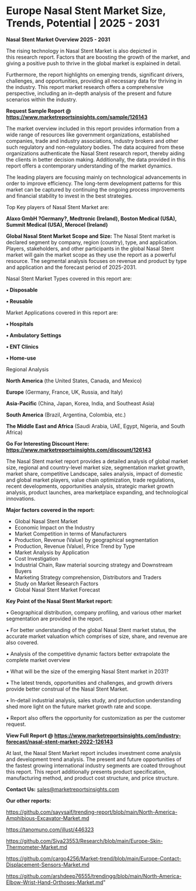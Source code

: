 # Europe Nasal Stent Market Size, Trends, Potential | 2025 - 2031

<Strong> Nasal Stent Market Overview 2025 - 2031</strong>

The rising technology in Nasal Stent Market is also depicted in this research report. Factors that are boosting the growth of the market, and giving a positive push to thrive in the global market is explained in detail.

Furthermore, the report highlights on emerging trends, significant drivers, challenges, and opportunities, providing all necessary data for thriving in the industry. This report market research offers a comprehensive perspective, including an in-depth analysis of the present and future scenarios within the industry.

<strong>Request Sample Report @ <a href=https://www.marketreportsinsights.com/sample/126143>https://www.marketreportsinsights.com/sample/126143</a></strong>

The market overview included in this report provides information from a wide range of resources like government organizations, established companies, trade and industry associations, industry brokers and other such regulatory and non-regulatory bodies. The data acquired from these organizations authenticate the Nasal Stent research report, thereby aiding the clients in better decision making. Additionally, the data provided in this report offers a contemporary understanding of the market dynamics.

The leading players are focusing mainly on technological advancements in order to improve efficiency. The long-term development patterns for this market can be captured by continuing the ongoing process improvements and financial stability to invest in the best strategies.

Top Key players of Nasal Stent Market are:

<strong>Alaxo GmbH ?Germany?, Medtronic (Ireland), Boston Medical (USA), Summit Medical (USA), Merocel (Ireland)</strong>

<strong><b>Global Nasal Stent Market Scope and Size:</b></strong>
The Nasal Stent market is declared segment by company, region (country), type, and application. Players, stakeholders, and other participants in the global Nasal Stent market will gain the market scope as they use the report as a powerful resource. The segmental analysis focuses on revenue and product by type and application and the forecast period of 2025-2031.

Nasal Stent Market Types covered in this report are:

<strong>• Disposable

• Reusable</strong>

Market Applications covered in this report are:

<strong>• Hospitals

• Ambulatory Settings

• ENT Clinics

• Home-use</strong> 

Regional Analysis

<strong>North America</strong> (the United States, Canada, and Mexico)

<strong>Europe</strong> (Germany, France, UK, Russia, and Italy)

<strong>Asia-Pacific</strong> (China, Japan, Korea, India, and Southeast Asia)

<strong>South America</strong> (Brazil, Argentina, Colombia, etc.)

<strong>The Middle East and Africa</strong> (Saudi Arabia, UAE, Egypt, Nigeria, and South Africa)

<strong>Go For Interesting Discount Here: <a href=https://www.marketreportsinsights.com/discount/126143>https://www.marketreportsinsights.com/discount/126143</a></strong>

The Nasal Stent market report provides a detailed analysis of global market size, regional and country-level market size, segmentation market growth, market share, competitive Landscape, sales analysis, impact of domestic and global market players, value chain optimization, trade regulations, recent developments, opportunities analysis, strategic market growth analysis, product launches, area marketplace expanding, and technological innovations.

<strong><b>Major factors covered in the report:</b></strong>
<ul>
  <li>Global Nasal Stent Market </li>
  <li>Economic Impact on the Industry</li>
  <li>Market Competition in terms of Manufacturers</li>
  <li>Production, Revenue (Value) by geographical segmentation</li>
  <li>Production, Revenue (Value), Price Trend by Type</li>
  <li>Market Analysis by Application</li>
  <li>Cost Investigation</li>
  <li>Industrial Chain, Raw material sourcing strategy and Downstream Buyers</li>
  <li>Marketing Strategy comprehension, Distributors and Traders</li>
  <li>Study on Market Research Factors</li>
  <li>Global Nasal Stent Market Forecast</li>
</ul>

<strong><b>Key Point of the Nasal Stent Market report:</b></strong>

• Geographical distribution, company profiling, and various other market segmentation are provided in the report.

• For better understanding of the global Nasal Stent market status, the accurate market valuation which comprises of size, share, and revenue are also covered.

• Analysis of the competitive dynamic factors better extrapolate the complete market overview

• What will be the size of the emerging Nasal Stent market in 2031?

• The latest trends, opportunities and challenges, and growth drivers provide better construal of the Nasal Stent Market.

• In-detail industrial analysis, sales study, and production understanding shed more light on the future market growth rate and scope.

• Report also offers the opportunity for customization as per the customer request.

<strong><b>View Full Report @ <a href=https://www.marketreportsinsights.com/industry-forecast/nasal-stent-market-2022-126143>https://www.marketreportsinsights.com/industry-forecast/nasal-stent-market-2022-126143</a></b></strong>


At last, the Nasal Stent Market report includes investment come analysis and development trend analysis. The present and future opportunities of the fastest growing international industry segments are coated throughout this report. This report additionally presents product specification, manufacturing method, and product cost structure, and price structure.

<strong>Contact Us:</strong>
sales@marketreportsinsights.com

<strong>Our other reports:</strong>

<a href=https://github.com/sayysaif/trending-report/blob/main/North-America-Amphibious-Excavator-Market.md>https://github.com/sayysaif/trending-report/blob/main/North-America-Amphibious-Excavator-Market.md</a>

<a href=https://tanomuno.com/illust/446323>https://tanomuno.com/illust/446323</a>

<a href=https://github.com/Siya23553/Research/blob/main/Europe-Skin-Thermometer-Market.md>https://github.com/Siya23553/Research/blob/main/Europe-Skin-Thermometer-Market.md</a>

<a href=https://github.com/cargo4256/Market-trend/blob/main/Europe-Contact-Displacement-Sensors-Market.md>https://github.com/cargo4256/Market-trend/blob/main/Europe-Contact-Displacement-Sensors-Market.md</a>

<a href=https://github.com/arshdeep76555/trendingg/blob/main/North-America-Elbow-Wrist-Hand-Orthoses-Market.md>https://github.com/arshdeep76555/trendingg/blob/main/North-America-Elbow-Wrist-Hand-Orthoses-Market.md</a>"
